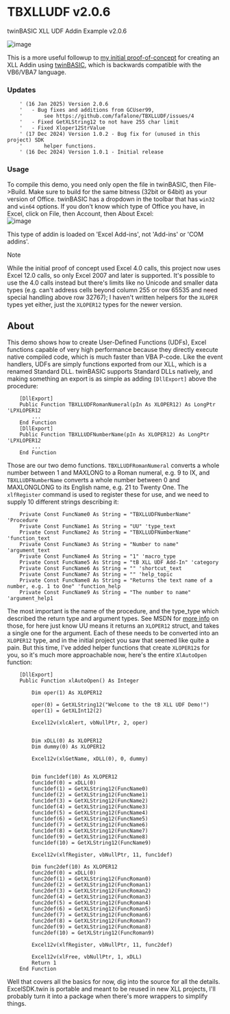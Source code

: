 # TBXLLUDF v2.0.6
twinBASIC XLL UDF Addin Example v2.0.6

![image](https://github.com/user-attachments/assets/b842901d-528a-4701-a467-8b1aad1a6df7)

This is a more useful followup to [my initial proof-of-concept](https://github.com/fafalone/HelloWorldXllTB) for creating an XLL Addin using [twinBASIC](https://github.com/twinbasic/documentation/wiki/twinBASIC-Frequently-Asked-Questions-(FAQs)), which is backwards compatible with the VB6/VBA7 language.

### Updates
```
    ' (16 Jan 2025) Version 2.0.6 
    '   - Bug fixes and additions from GCUser99,
    '       see https://github.com/fafalone/TBXLLUDF/issues/4
    '   - Fixed GetXLString12 to not have 255 char limit
    '   - Fixed Xloper12StrValue
    ' (17 Dec 2024) Version 1.0.2 - Bug fix for (unused in this project) SDK
    '       helper functions.
    ' (16 Dec 2024) Version 1.0.1 - Initial release
```

### Usage
To compile this demo, you need only open the file in twinBASIC, then File->Build. Make sure to build for the same bitness (32bit or 64bit) as your version of Office. twinBASIC has a dropdown in the toolbar that has `win32` and `win64` options. If you don't know which type of Office you have, in Excel, click on File, then Account, then About Excel:\
![image](https://github.com/user-attachments/assets/355ea258-db17-4c02-89e1-0bf27a9b45ff)

This type of addin is loaded on 'Excel Add-ins', not 'Add-ins' or 'COM addins'.

>[!NOTE]
>While the initial proof of concept used Excel 4.0 calls, this project now uses Excel 12.0 calls, so only Excel 2007 and later is supported. It's possible to use the 4.0 calls instead but there's limits like no Unicode and smaller data types (e.g. can't address cells beyond column 255 or row 65535 and need special handling above row 32767); I haven't written helpers for the `XLOPER` types yet either, just the `XLOPER12` types for the newer version.

## About
This demo shows how to create User-Defined Functions (UDFs), Excel functions capable of very high performance because they directly execute native compiled code, which is much faster than VBA P-code. Like the event handlers, UDFs are simply functions exported from our XLL, which is a renamed Standard DLL. twinBASIC supports Standard DLLs natively, and making something an export is as simple as adding `[DllExport]` above the procedure:

```vba
    [DllExport]
    Public Function TBXLLUDFRomanNumeral(pIn As XLOPER12) As LongPtr 'LPXLOPER12
        ...
    End Function
    [DllExport]
    Public Function TBXLLUDFNumberName(pIn As XLOPER12) As LongPtr 'LPXLOPER12
        ...
    End Function
```

Those are our two demo functions. `TBXLLUDFRomanNumeral` converts a whole number between 1 and MAXLONG to a Roman numeral, e.g. 9 to IX, and `TBXLLUDFNumberName` converts a whole number between 0 and MAXLONGLONG to its English name, e.g. 21 to Twenty One. The `xlfRegister` command is used to register these for use, and we need to supply 10 different strings describing it:

```vba
    Private Const FuncName0 As String = "TBXLLUDFNumberName" 'Procedure
    Private Const FuncName1 As String = "UU" 'type_text
    Private Const FuncName2 As String = "TBXLLUDFNumberName" 'function_text
    Private Const FuncName3 As String = "Number to name" 'argument_text
    Private Const FuncName4 As String = "1" 'macro_type
    Private Const FuncName5 As String = "tB XLL UDF Add-In" 'category
    Private Const FuncName6 As String = "" 'shortcut_text
    Private Const FuncName7 As String = "" 'help_topic
    Private Const FuncName8 As String = "Returns the text name of a number, e.g. 1 to One" 'function_help
    Private Const FuncName9 As String = "The number to name" 'argument_help1
```

The most important is the name of the procedure, and the type_type which described the return type and argument types. See MSDN for [more info](https://learn.microsoft.com/en-us/office/client-developer/excel/data-types-used-by-excel) on those, for here just know UU means it returns an `XLOPER12` struct, and takes a single one for the argument. Each of these needs to be converted into an `XLOPER12` type, and in the initial project you saw that seemed like quite a pain. But this time, I've added helper functions that create `XLOPER12`s for you, so it's much more approachable now, here's the entire `XlAutoOpen` function:

```vba
    [DllExport]
    Public Function xlAutoOpen() As Integer

        Dim oper(1) As XLOPER12
 
        oper(0) = GetXLString12("Welcome to the tB XLL UDF Demo!")
        oper(1) = GetXLInt12(2)

        Excel12v(xlcAlert, vbNullPtr, 2, oper)
        
        
        Dim xDLL(0) As XLOPER12
        Dim dummy(0) As XLOPER12
        
        Excel12v(xlGetName, xDLL(0), 0, dummy)
        
        
        Dim func1def(10) As XLOPER12
        func1def(0) = xDLL(0)
        func1def(1) = GetXLString12(FuncName0)
        func1def(2) = GetXLString12(FuncName1)
        func1def(3) = GetXLString12(FuncName2)
        func1def(4) = GetXLString12(FuncName3)
        func1def(5) = GetXLString12(FuncName4)
        func1def(6) = GetXLString12(FuncName5)
        func1def(7) = GetXLString12(FuncName6)
        func1def(8) = GetXLString12(FuncName7)
        func1def(9) = GetXLString12(FuncName8)
        func1def(10) = GetXLString12(FuncName9)
        
        Excel12v(xlfRegister, vbNullPtr, 11, func1def)
        
        Dim func2def(10) As XLOPER12
        func2def(0) = xDLL(0)
        func2def(1) = GetXLString12(FuncRoman0)
        func2def(2) = GetXLString12(FuncRoman1)
        func2def(3) = GetXLString12(FuncRoman2)
        func2def(4) = GetXLString12(FuncRoman3)
        func2def(5) = GetXLString12(FuncRoman4)
        func2def(6) = GetXLString12(FuncRoman5)
        func2def(7) = GetXLString12(FuncRoman6)
        func2def(8) = GetXLString12(FuncRoman7)
        func2def(9) = GetXLString12(FuncRoman8)
        func2def(10) = GetXLString12(FuncRoman9)
        
        Excel12v(xlfRegister, vbNullPtr, 11, func2def)
                
        Excel12v(xlFree, vbNullPtr, 1, xDLL)
        Return 1
    End Function

```

Well that covers all the basics for now, dig into the source for all the details. ExcelSDK.twin is portable and meant to be reused in new XLL projects, I'll probably turn it into a package when there's more wrappers to simplify things.
